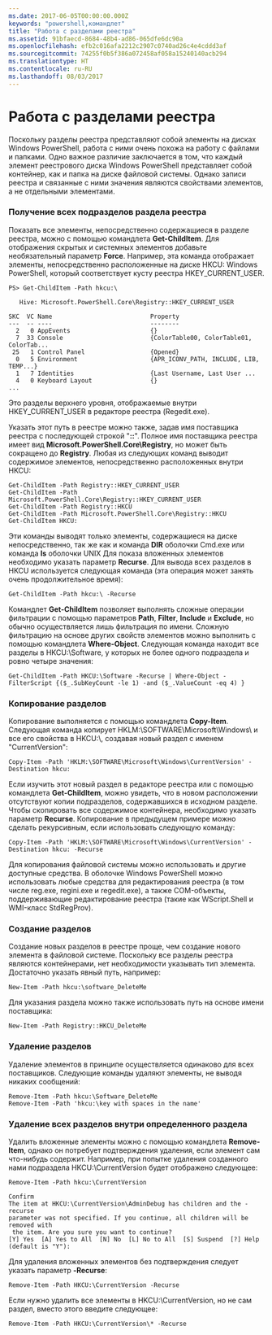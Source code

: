 ```yaml
---
ms.date: 2017-06-05T00:00:00.000Z
keywords: "powershell,командлет"
title: "Работа с разделами реестра"
ms.assetid: 91bfaecd-8684-48b4-ad86-065dfe6dc90a
ms.openlocfilehash: efb2c016afa2212c2907c0740ad26c4e4cddd3af
ms.sourcegitcommit: 74255f0b5f386a072458af058a15240140acb294
ms.translationtype: HT
ms.contentlocale: ru-RU
ms.lasthandoff: 08/03/2017
---
```

# <a name="working-with-registry-keys"></a>Работа с разделами реестра
Поскольку разделы реестра представляют собой элементы на дисках Windows PowerShell, работа с ними очень похожа на работу с файлами и папками. Одно важное различие заключается в том, что каждый элемент реестрового диска Windows PowerShell представляет собой контейнер, как и папка на диске файловой системы. Однако записи реестра и связанные с ними значения являются свойствами элементов, а не отдельными элементами.

### <a name="listing-all-subkeys-of-a-registry-key"></a>Получение всех подразделов раздела реестра
Показать все элементы, непосредственно содержащиеся в разделе реестра, можно с помощью командлета **Get-ChildItem**. Для отображения скрытых и системных элементов добавьте необязательный параметр **Force**. Например, эта команда отображает элементы, непосредственно расположенные на диске HKCU: Windows PowerShell, который соответствует кусту реестра HKEY_CURRENT_USER.

```
PS> Get-ChildItem -Path hkcu:\

   Hive: Microsoft.PowerShell.Core\Registry::HKEY_CURRENT_USER

SKC  VC Name                           Property
---  -- ----                           --------
  2   0 AppEvents                      {}
  7  33 Console                        {ColorTable00, ColorTable01, ColorTab...
 25   1 Control Panel                  {Opened}
  0   5 Environment                    {APR_ICONV_PATH, INCLUDE, LIB, TEMP...}
  1   7 Identities                     {Last Username, Last User ...
  4   0 Keyboard Layout                {}
...
```

Это разделы верхнего уровня, отображаемые внутри HKEY_CURRENT_USER в редакторе реестра (Regedit.exe).

Указать этот путь в реестре можно также, задав имя поставщика реестра с последующей строкой "**::**". Полное имя поставщика реестра имеет вид **Microsoft.PowerShell.Core\\Registry**, но может быть сокращено до **Registry**. Любая из следующих команд выводит содержимое элементов, непосредственно расположенных внутри HKCU:

```
Get-ChildItem -Path Registry::HKEY_CURRENT_USER
Get-ChildItem -Path Microsoft.PowerShell.Core\Registry::HKEY_CURRENT_USER
Get-ChildItem -Path Registry::HKCU
Get-ChildItem -Path Microsoft.PowerShell.Core\Registry::HKCU
Get-ChildItem HKCU:
```

Эти команды выводят только элементы, содержащиеся на диске непосредственно, так же как и команда **DIR** оболочки Cmd.exe или команда **ls** оболочки UNIX Для показа вложенных элементов необходимо указать параметр **Recurse**. Для вывода всех разделов в HKCU используется следующая команда (эта операция может занять очень продолжительное время):

```
Get-ChildItem -Path hkcu:\ -Recurse
```

Командлет **Get-ChildItem** позволяет выполнять сложные операции фильтрации с помощью параметров **Path**, **Filter**, **Include** и **Exclude**, но обычно осуществляется лишь фильтрация по имени. Сложную фильтрацию на основе других свойств элементов можно выполнить с помощью командлета **Where-Object**. Следующая команда находит все разделы в HKCU:\\Software, у которых не более одного подраздела и ровно четыре значения:

```
Get-ChildItem -Path HKCU:\Software -Recurse | Where-Object -FilterScript {($_.SubKeyCount -le 1) -and ($_.ValueCount -eq 4) }
```

### <a name="copying-keys"></a>Копирование разделов
Копирование выполняется с помощью командлета **Copy-Item**. Следующая команда копирует HKLM:\\SOFTWARE\\Microsoft\\Windows\\ и все его свойства в HKCU:\\, создавая новый раздел с именем "CurrentVersion":

```
Copy-Item -Path 'HKLM:\SOFTWARE\Microsoft\Windows\CurrentVersion' -Destination hkcu:
```

Если изучить этот новый раздел в редакторе реестра или с помощью командлета **Get-ChildItem**, можно увидеть, что в новом расположении отсутствуют копии подразделов, содержавшихся в исходном разделе. Чтобы скопировать все содержимое контейнера, необходимо указать параметр **Recurse**. Копирование в предыдущем примере можно сделать рекурсивным, если использовать следующую команду:

```
Copy-Item -Path 'HKLM:\SOFTWARE\Microsoft\Windows\CurrentVersion' -Destination hkcu: -Recurse
```

Для копирования файловой системы можно использовать и другие доступные средства. В оболочке Windows PowerShell можно использовать любые средства для редактирования реестра (в том числе reg.exe, regini.exe и regedit.exe), а также COM-объекты, поддерживающие редактирование реестра (такие как WScript.Shell и WMI-класс StdRegProv).

### <a name="creating-keys"></a>Создание разделов
Создание новых разделов в реестре проще, чем создание нового элемента в файловой системе. Поскольку все разделы реестра являются контейнерами, нет необходимости указывать тип элемента. Достаточно указать явный путь, например:

```
New-Item -Path hkcu:\software_DeleteMe
```

Для указания раздела можно также использовать путь на основе имени поставщика:

```
New-Item -Path Registry::HKCU_DeleteMe
```

### <a name="deleting-keys"></a>Удаление разделов
Удаление элементов в принципе осуществляется одинаково для всех поставщиков. Следующие команды удаляют элементы, не выводя никаких сообщений:

```
Remove-Item -Path hkcu:\Software_DeleteMe
Remove-Item -Path 'hkcu:\key with spaces in the name'
```

### <a name="removing-all-keys-under-a-specific-key"></a>Удаление всех разделов внутри определенного раздела
Удалить вложенные элементы можно с помощью командлета **Remove-Item**, однако он потребует подтверждения удаления, если элемент сам что-нибудь содержит. Например, при попытке удаления созданного нами подраздела HKCU:\\CurrentVersion будет отображено следующее:

```
Remove-Item -Path hkcu:\CurrentVersion

Confirm
The item at HKCU:\CurrentVersion\AdminDebug has children and the -recurse
parameter was not specified. If you continue, all children will be removed with
 the item. Are you sure you want to continue?
[Y] Yes  [A] Yes to All  [N] No  [L] No to All  [S] Suspend  [?] Help
(default is "Y"):
```

Для удаления вложенных элементов без подтверждения следует указать параметр **-Recurse**:

```
Remove-Item -Path HKCU:\CurrentVersion -Recurse
```

Если нужно удалить все элементы в HKCU:\\CurrentVersion, но не сам раздел, вместо этого введите следующее:

```
Remove-Item -Path HKCU:\CurrentVersion\* -Recurse
```

